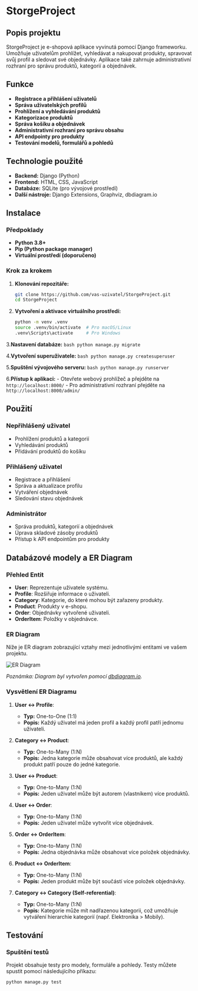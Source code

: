 # StorgeProject

## Popis projektu

StorgeProject je e-shopová aplikace vyvinutá pomocí Django frameworku. Umožňuje uživatelům prohlížet, vyhledávat a nakupovat produkty, spravovat svůj profil a sledovat své objednávky. Aplikace také zahrnuje administrativní rozhraní pro správu produktů, kategorií a objednávek.

## Funkce

- **Registrace a přihlášení uživatelů**
- **Správa uživatelských profilů**
- **Prohlížení a vyhledávání produktů**
- **Kategorizace produktů**
- **Správa košíku a objednávek**
- **Administrativní rozhraní pro správu obsahu**
- **API endpointy pro produkty**
- **Testování modelů, formulářů a pohledů**

## Technologie použité

- **Backend:** Django (Python)
- **Frontend:** HTML, CSS, JavaScript
- **Databáze:** SQLite (pro vývojové prostředí)
- **Další nástroje:** Django Extensions, Graphviz, dbdiagram.io

## Instalace

### Předpoklady

- **Python 3.8+**
- **Pip (Python package manager)**
- **Virtuální prostředí (doporučeno)**

### Krok za krokem

1. **Klonování repozitáře:**
    ```bash
    git clone https://github.com/vas-uzivatel/StorgeProject.git
    cd StorgeProject
    ```

2. **Vytvoření a aktivace virtuálního prostředí:**
    ```bash
    python -m venv .venv
    source .venv/bin/activate  # Pro macOS/Linux
    .venv\Scripts\activate     # Pro Windows
    ```

3.**Nastavení databáze:**
    ```bash
    python manage.py migrate
    ```

4.**Vytvoření superuživatele:**
    ```bash
    python manage.py createsuperuser
    ```

5.**Spuštění vývojového serveru:**
    ```bash
    python manage.py runserver
    ```

6.**Přístup k aplikaci:**
    - Otevřete webový prohlížeč a přejděte na `http://localhost:8000/`
    - Pro administrativní rozhraní přejděte na `http://localhost:8000/admin/`

## Použití

### Nepřihlášený uživatel

- Prohlížení produktů a kategorií
- Vyhledávání produktů
- Přidávání produktů do košíku

### Přihlášený uživatel

- Registrace a přihlášení
- Správa a aktualizace profilu
- Vytváření objednávek
- Sledování stavu objednávek

### Administrátor

- Správa produktů, kategorií a objednávek
- Úprava skladové zásoby produktů
- Přístup k API endpointům pro produkty

## Databázové modely a ER Diagram

### Přehled Entit

- **User**: Reprezentuje uživatele systému.
- **Profile**: Rozšiřuje informace o uživateli.
- **Category**: Kategorie, do které mohou být zařazeny produkty.
- **Product**: Produkty v e-shopu.
- **Order**: Objednávky vytvořené uživateli.
- **OrderItem**: Položky v objednávce.

### ER Diagram

Níže je ER diagram zobrazující vztahy mezi jednotlivými entitami ve vašem projektu.

![ER Diagram](er_diagram.png)

*Poznámka: Diagram byl vytvořen pomocí [dbdiagram.io](https://dbdiagram.io/).*

### Vysvětlení ER Diagramu

1. **User ↔ Profile**:
    - **Typ:** One-to-One (1:1)
    - **Popis:** Každý uživatel má jeden profil a každý profil patří jednomu uživateli.

2. **Category ↔ Product**:
    - **Typ:** One-to-Many (1:N)
    - **Popis:** Jedna kategorie může obsahovat více produktů, ale každý produkt patří pouze do jedné kategorie.

3. **User ↔ Product**:
    - **Typ:** One-to-Many (1:N)
    - **Popis:** Jeden uživatel může být autorem (vlastníkem) více produktů.

4. **User ↔ Order**:
    - **Typ:** One-to-Many (1:N)
    - **Popis:** Jeden uživatel může vytvořit více objednávek.

5. **Order ↔ OrderItem**:
    - **Typ:** One-to-Many (1:N)
    - **Popis:** Jedna objednávka může obsahovat více položek objednávky.

6. **Product ↔ OrderItem**:
    - **Typ:** One-to-Many (1:N)
    - **Popis:** Jeden produkt může být součástí více položek objednávky.

7. **Category ↔ Category (Self-referential)**:
    - **Typ:** One-to-Many (1:N)
    - **Popis:** Kategorie může mít nadřazenou kategorii, což umožňuje vytváření hierarchie kategorií (např. Elektronika > Mobily).

## Testování

### Spuštění testů

Projekt obsahuje testy pro modely, formuláře a pohledy. Testy můžete spustit pomocí následujícího příkazu:

```bash
python manage.py test
